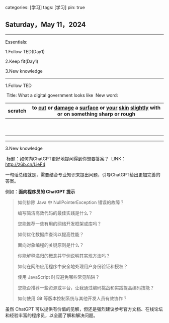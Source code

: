 categories: [学习]
       tags: [学习]
       pin: true



## Saturday，May 11，2024

------

Essentials:

1.Follow TED(Day1)

2.Keep fit(Day1)

3.New knowledge

------

1.Follow TED

​	 Title: What a digital government looks like
​		    New word:

| scratch | **to** [cut](https://dictionary.cambridge.org/zhs/词典/英语/cut) **or** [damage](https://dictionary.cambridge.org/zhs/词典/英语/damage) **a** [surface](https://dictionary.cambridge.org/zhs/词典/英语/surface) **or** [your](https://dictionary.cambridge.org/zhs/词典/英语/your) [skin](https://dictionary.cambridge.org/zhs/词典/英语/skin) [slightly](https://dictionary.cambridge.org/zhs/词典/英语/slightly) **with or on something** sharp **or** rough |
| ------- | ------------------------------------------------------------ |
|         |                                                              |
|         |                                                              |
|         |                                                              |
|         |                                                              |
|         |                                                              |
|         |                                                              |
|         |                                                              |
|         |                                                              |
|         |                                                              |

------

3.New knowledge

​		标题：如何向ChatGPT更好地提问得到你想要答案？
​			   LINK：http://z6b.cn/LieF4

一句话总结就是，需要结合专业知识来提出问题，引导ChatGPT给出更加完善的答案。

例如：**面向程序员的 ChatGPT 提示**

> 如何排除 Java 中 NullPointerException 错误的故障？
>
> 编写简洁高效代码的最佳实践是什么？
>
> 您能推荐一些有用的网络开发框架或库吗？
>
> 如何优化数据库查询以提高性能？  
>
> 面向对象编程的关键原则是什么？
>
> 你能解释递归的概念并举例说明其实现方法吗？
>
> 如何在网络应用程序中安全地处理用户身份验证和授权？
>
> 使用 JavaScript 时应避免哪些常见陷阱？
>
> 您能否推荐一些资源或平台，让我通过编码挑战和实践提高编码技能？
>
> 如何使用 Git 等版本控制系统与其他开发人员有效协作？						

虽然 ChatGPT 可以提供有价值的见解，但还是强烈建议参考官方文档、在线论坛和经验丰富的程序员，以全面了解和解决问题。
